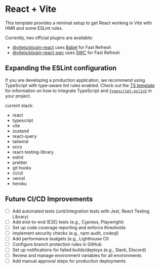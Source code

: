 # React + Vite

This template provides a minimal setup to get React working in Vite with HMR and some ESLint rules.

Currently, two official plugins are available:

- [@vitejs/plugin-react](https://github.com/vitejs/vite-plugin-react/blob/main/packages/plugin-react) uses [Babel](https://babeljs.io/) for Fast Refresh
- [@vitejs/plugin-react-swc](https://github.com/vitejs/vite-plugin-react/blob/main/packages/plugin-react-swc) uses [SWC](https://swc.rs/) for Fast Refresh

## Expanding the ESLint configuration

If you are developing a production application, we recommend using TypeScript with type-aware lint rules enabled. Check out the [TS template](https://github.com/vitejs/vite/tree/main/packages/create-vite/template-react-ts) for information on how to integrate TypeScript and [`typescript-eslint`](https://typescript-eslint.io) in your project.

current stack:

- react
- typescript
- vite
- zustand
- react-query
- tailwind
- sccs
- react-testing-library
- eslint
- prettier
- git hooks
- ci/cd
- vercel
- heroku

## Future CI/CD Improvements

- [ ] Add automated tests (unit/integration tests with Jest, React Testing Library)
- [ ] Add end-to-end (E2E) tests (e.g., Cypress, Playwright)
- [ ] Set up code coverage reporting and enforce thresholds
- [ ] Implement security checks (e.g., npm audit, codeql)
- [ ] Add performance budgets (e.g., Lighthouse CI)
- [ ] Configure branch protection rules in GitHub
- [ ] Set up notifications for failed builds/deploys (e.g., Slack, Discord)
- [ ] Review and manage environment variables for all environments
- [ ] Add manual approval steps for production deployments
